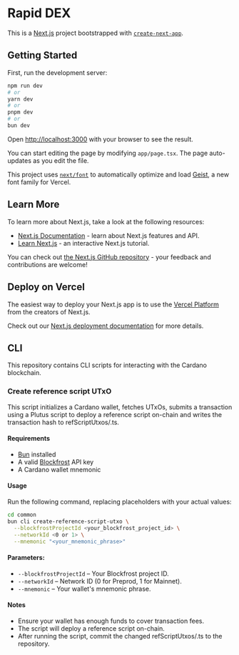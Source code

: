 # Rapid DEX

This is a [Next.js](https://nextjs.org) project bootstrapped with [`create-next-app`](https://nextjs.org/docs/app/api-reference/cli/create-next-app).

## Getting Started

First, run the development server:

```bash
npm run dev
# or
yarn dev
# or
pnpm dev
# or
bun dev
```

Open [http://localhost:3000](http://localhost:3000) with your browser to see the result.

You can start editing the page by modifying `app/page.tsx`. The page auto-updates as you edit the file.

This project uses [`next/font`](https://nextjs.org/docs/app/building-your-application/optimizing/fonts) to automatically optimize and load [Geist](https://vercel.com/font), a new font family for Vercel.

## Learn More

To learn more about Next.js, take a look at the following resources:

- [Next.js Documentation](https://nextjs.org/docs) - learn about Next.js features and API.
- [Learn Next.js](https://nextjs.org/learn) - an interactive Next.js tutorial.

You can check out [the Next.js GitHub repository](https://github.com/vercel/next.js) - your feedback and contributions are welcome!

## Deploy on Vercel

The easiest way to deploy your Next.js app is to use the [Vercel Platform](https://vercel.com/new?utm_medium=default-template&filter=next.js&utm_source=create-next-app&utm_campaign=create-next-app-readme) from the creators of Next.js.

Check out our [Next.js deployment documentation](https://nextjs.org/docs/app/building-your-application/deploying) for more details.

## CLI

This repository contains CLI scripts for interacting with the Cardano blockchain.

### Create reference script UTxO

This script initializes a Cardano wallet, fetches UTxOs, submits a transaction using a Plutus script to deploy a reference script on-chain and writes the transaction hash to refScriptUtxos/<network>.ts.

#### Requirements
- [Bun](https://bun.sh/) installed
- A valid [Blockfrost](https://blockfrost.io/) API key
- A Cardano wallet mnemonic

#### Usage

Run the following command, replacing placeholders with your actual values:

```sh
cd common
bun cli create-reference-script-utxo \
  --blockfrostProjectId <your_blockfrost_project_id> \
  --networkId <0 or 1> \
  --mnemonic "<your_mnemonic_phrase>"
```

#### Parameters:
- `--blockfrostProjectId` – Your Blockfrost project ID.
- `--networkId` – Network ID (0 for Preprod, 1 for Mainnet).
- `--mnemonic` – Your wallet's mnemonic phrase.

#### Notes
- Ensure your wallet has enough funds to cover transaction fees.
- The script will deploy a reference script on-chain.
- After running the script, commit the changed refScriptUtxos/<network>.ts to the repository.
